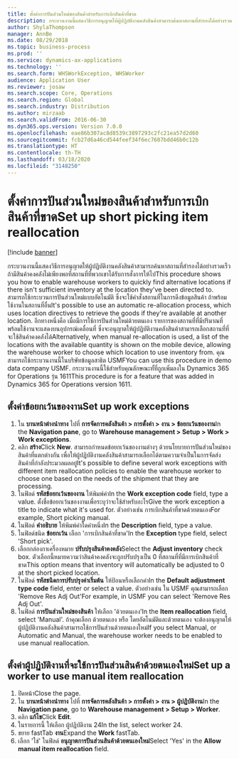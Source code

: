 ```yaml
---
title: ตั้งค่าการปันส่วนใหม่ของสินค้าสำหรับการเบิกสินค้าที่ขาด
description: กระบวนงานนี้แสดงวิธีการอนุญาตให้ผู้ปฏิบัติงานคลังสินค้าสามารถค้นหาสถานที่สำรองได้อย่างรวดเร็ว ถ้ามีสินค้าคงคลังไม่เพียงพอที่สถานที่ที่พวกเขาได้รับการสั่งการให้ไป
author: ShylaThompson
manager: AnnBe
ms.date: 08/29/2018
ms.topic: business-process
ms.prod: ''
ms.service: dynamics-ax-applications
ms.technology: ''
ms.search.form: WHSWorkException, WHSWorker
audience: Application User
ms.reviewer: josaw
ms.search.scope: Core, Operations
ms.search.region: Global
ms.search.industry: Distribution
ms.author: mirzaab
ms.search.validFrom: 2016-06-30
ms.dyn365.ops.version: Version 7.0.0
ms.openlocfilehash: eae86b307ac8d8539c3897293c2fc21ea57d2d60
ms.sourcegitcommit: fcb27d6a46cd544feef34f6ec7607bdd46b0c12b
ms.translationtype: HT
ms.contentlocale: th-TH
ms.lasthandoff: 03/18/2020
ms.locfileid: "3148250"
---
```

# <a name="set-up-short-picking-item-reallocation"></a><span data-ttu-id="f3e77-103">ตั้งค่าการปันส่วนใหม่ของสินค้าสำหรับการเบิกสินค้าที่ขาด</span><span class="sxs-lookup"><span data-stu-id="f3e77-103">Set up short picking item reallocation</span></span>

[!include [banner](../../includes/banner.md)]

<span data-ttu-id="f3e77-104">กระบวนงานนี้แสดงวิธีการอนุญาตให้ผู้ปฏิบัติงานคลังสินค้าสามารถค้นหาสถานที่สำรองได้อย่างรวดเร็ว ถ้ามีสินค้าคงคลังไม่เพียงพอที่สถานที่ที่พวกเขาได้รับการสั่งการให้ไป</span><span class="sxs-lookup"><span data-stu-id="f3e77-104">This procedure shows you how to enable warehouse workers to quickly find alternative locations if there isn't sufficient inventory at the location they've been directed to.</span></span> <span data-ttu-id="f3e77-105">สามารถใช้กระบวนการปันส่วนใหม่แบบอัตโนมัติ ซึ่งจะใช้คำสั่งสถานที่ในการดึงข้อมูลสินค้า ถ้าพร้อมใช้งานในสถานที่อื่น</span><span class="sxs-lookup"><span data-stu-id="f3e77-105">It's possible to use an automatic re-allocation process, which uses location directives to retrieve the goods if they're available at another location.</span></span> <span data-ttu-id="f3e77-106">อีกทางหนึ่งคือ เมื่อมีการใช้การปันส่วนใหม่ด้วยตนเอง รายการของสถานที่ที่มีปริมาณที่พร้อมใช้งานจะแสดงบนอุปกรณ์เคลื่อนที่ ซึ่งจะอนุญาตให้ผู้ปฏิบัติงานคลังสินค้าสามารถเลือกสถานที่ที่จะใช้สินค้าคงคลังได้</span><span class="sxs-lookup"><span data-stu-id="f3e77-106">Alternatively, when manual re-allocation is used, a list of the locations with the available quantity is shown on the mobile device, allowing the warehouse worker to choose which location to use inventory from.</span></span> <span data-ttu-id="f3e77-107">คุณสามารถใช้กระบวนงานนี้ในบริษัทข้อมูลสาธิต USMF</span><span class="sxs-lookup"><span data-stu-id="f3e77-107">You can use this procedure in demo data company USMF.</span></span> <span data-ttu-id="f3e77-108">กระบวนงานนี้ใช้สำหรับคุณลักษณะทั้ที่ถูกเพิ่มลงใน Dynamics 365 for Operations รุ่น 1611</span><span class="sxs-lookup"><span data-stu-id="f3e77-108">This procedure is for a feature that was added in Dynamics 365 for Operations version 1611.</span></span>


## <a name="set-up-work-exceptions"></a><span data-ttu-id="f3e77-109">ตั้งค่าข้อยกเว้นของงาน</span><span class="sxs-lookup"><span data-stu-id="f3e77-109">Set up work exceptions</span></span>
1. <span data-ttu-id="f3e77-110">ใน **บานหน้าต่างนำทาง** ไปที่ **การจัดการคลังสินค้า > การตั้งค่า > งาน > ข้อยกเว้นของงาน**</span><span class="sxs-lookup"><span data-stu-id="f3e77-110">In the **Navigation pane**, go to **Warehouse management > Setup > Work > Work exceptions**.</span></span>
2. <span data-ttu-id="f3e77-111">คลิก **สร้าง**</span><span class="sxs-lookup"><span data-stu-id="f3e77-111">Click **New**.</span></span> <span data-ttu-id="f3e77-112">สามารถกำหนดข้อยกเว้นของงานต่างๆ ด้วยนโยบายการปันส่วนใหม่ของสินค้าที่แตกต่างกัน เพื่อให้ผู้ปฏิบัติงานคลังสินค้าสามารถเลือกได้ตามความจำเป็นในการจัดส่งสินค้าที่กำลังประมวลผลอยู่</span><span class="sxs-lookup"><span data-stu-id="f3e77-112">It's possible to define several work exceptions with different item reallocation policies to enable the warehouse worker to choose one based on the needs of the shipment that they are processing.</span></span>  
3. <span data-ttu-id="f3e77-113">ในฟิลด์ **รหัสข้อยกเว้นของงาน** ให้พิมพ์ค่า</span><span class="sxs-lookup"><span data-stu-id="f3e77-113">In the **Work exception code** field, type a value.</span></span> <span data-ttu-id="f3e77-114">ตั้งชื่อข้อยกเว้นของงานเพื่อระบุว่าจะใช้สำหรับอะไร</span><span class="sxs-lookup"><span data-stu-id="f3e77-114">Give the work exception a title to indicate what it's used for.</span></span> <span data-ttu-id="f3e77-115">ตัวอย่างเช่น การเบิกสินค้าที่ขาดด้วยตนเอง</span><span class="sxs-lookup"><span data-stu-id="f3e77-115">For example, Short picking manual.</span></span>  
4. <span data-ttu-id="f3e77-116">ในฟิลด์ **คำอธิบาย** ให้พิมพ์ค่าใดค่าหนึ่ง</span><span class="sxs-lookup"><span data-stu-id="f3e77-116">In the **Description** field, type a value.</span></span>
5. <span data-ttu-id="f3e77-117">ในฟิลด์ชนิด **ข้อยกเว้น** เลือก 'การเบิกสินค้าที่ขาด'</span><span class="sxs-lookup"><span data-stu-id="f3e77-117">In the **Exception** type field, select 'Short pick'.</span></span>
6. <span data-ttu-id="f3e77-118">เลือกกล่องกาเครื่องหมาย **ปรับปรุงสินค้าคงคลัง**</span><span class="sxs-lookup"><span data-stu-id="f3e77-118">Select the **Adjust inventory** check box.</span></span> <span data-ttu-id="f3e77-119">ตัวเลือกนี้หมายความว่าสินค้าคงคลังจะถูกปรับปรุงเป็น 0 ที่สถานที่ที่มีการเบิกสินค้าที่ขาด</span><span class="sxs-lookup"><span data-stu-id="f3e77-119">This option means that inventory will automatically be adjusted to 0 at the short picked location.</span></span>  
7. <span data-ttu-id="f3e77-120">ในฟิลด์ **รหัสชนิดการปรับปรุงค่าเริ่มต้น** ให้ป้อนหรือเลือกค่า</span><span class="sxs-lookup"><span data-stu-id="f3e77-120">In the **Default adjustment type code** field, enter or select a value.</span></span> <span data-ttu-id="f3e77-121">ตัวอย่างเช่น ใน USMF คุณสามารถเลือก 'Remove Res Adj Out'</span><span class="sxs-lookup"><span data-stu-id="f3e77-121">For example, in USMF you can select 'Remove Res Adj Out'.</span></span>  
8. <span data-ttu-id="f3e77-122">ในฟิลด์ **การปันส่วนใหม่ของสินค้า** ให้เลือก 'ด้วยตนเอง'</span><span class="sxs-lookup"><span data-stu-id="f3e77-122">In the **Item reallocation** field, select 'Manual'.</span></span> <span data-ttu-id="f3e77-123">ถ้าคุณเลือก ด้วยตนเอง หรือ โดยอัตโนมัติและด้วยตนเอง จะต้องอนุญาตให้ผู้ปฏิบัติงานคลังสินค้าสามารถใช้การปันส่วนด้วยตนเองใหม่</span><span class="sxs-lookup"><span data-stu-id="f3e77-123">If you select Manual, or Automatic and Manual, the warehouse worker needs to be enabled to use manual reallocation.</span></span>  

## <a name="set-up-a-worker-to-use-manual-item-reallocation"></a><span data-ttu-id="f3e77-124">ตั้งค่าผู้ปฏิบัติงานที่จะใช้การปันส่วนสินค้าด้วยตนเองใหม่</span><span class="sxs-lookup"><span data-stu-id="f3e77-124">Set up a worker to use manual item reallocation</span></span>
1. <span data-ttu-id="f3e77-125">ปิดหน้า</span><span class="sxs-lookup"><span data-stu-id="f3e77-125">Close the page.</span></span>
2. <span data-ttu-id="f3e77-126">ใน **บานหน้าต่างนำทาง** ไปที่ **การจัดการคลังสินค้า > การตั้งค่า > งาน > ผู้ปฏิบัติงาน**</span><span class="sxs-lookup"><span data-stu-id="f3e77-126">In the **Navigation pane**, go to **Warehouse management > Setup > Worker**.</span></span>
3. <span data-ttu-id="f3e77-127">คลิก **แก้ไข**</span><span class="sxs-lookup"><span data-stu-id="f3e77-127">Click **Edit**.</span></span>
4. <span data-ttu-id="f3e77-128">ในรายการนี้ ให้เลือก ผู้ปฏิบัติงาน 24</span><span class="sxs-lookup"><span data-stu-id="f3e77-128">In the list, select worker 24.</span></span>
5. <span data-ttu-id="f3e77-129">ขยาย fastTab **งาน**</span><span class="sxs-lookup"><span data-stu-id="f3e77-129">Expand the **Work** fastTab.</span></span>
6. <span data-ttu-id="f3e77-130">เลือก 'ใช่' ในฟิลด์ **อนุญาตการปันส่วนสินค้าด้วยตนเองใหม่**</span><span class="sxs-lookup"><span data-stu-id="f3e77-130">Select 'Yes' in the **Allow manual item reallocation** field.</span></span>

